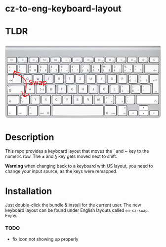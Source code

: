 # cz-to-eng-keyboard-layout

# TLDR

![Swapped keys infographic](./assets/infographic.png)

# Description

This repo provides a keyboard layout that moves the ` and ~ key to the numeric row.
The ± and § key gets moved next to shift.

**Warning** when changing back to a keyboard with US layout, you need to change your input source,
as the keys were remapped.

# Installation

Just double-click the bundle & install for the current user.
The new keyboard layout can be found under English layouts called `en-cz-swap`.
Enjoy.

### TODO
- fix icon not showing up properly